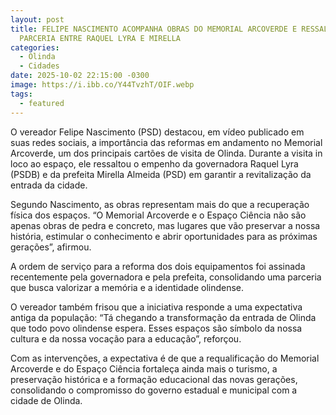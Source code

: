 ```yaml
---
layout: post
title: FELIPE NASCIMENTO ACOMPANHA OBRAS DO MEMORIAL ARCOVERDE E RESSALTA
  PARCERIA ENTRE RAQUEL LYRA E MIRELLA
categories:
  - Olinda
  - Cidades
date: 2025-10-02 22:15:00 -0300
image: https://i.ibb.co/Y44TvzhT/OIF.webp
tags:
  - featured
---
```

O vereador Felipe Nascimento (PSD) destacou, em vídeo publicado em suas redes sociais, a importância das reformas em andamento no Memorial Arcoverde, um dos principais cartões de visita de Olinda. Durante a visita in loco ao espaço, ele ressaltou o empenho da governadora Raquel Lyra (PSDB) e da prefeita Mirella Almeida (PSD) em garantir a revitalização da entrada da cidade.

Segundo Nascimento, as obras representam mais do que a recuperação física dos espaços. “O Memorial Arcoverde e o Espaço Ciência não são apenas obras de pedra e concreto, mas lugares que vão preservar a nossa história, estimular o conhecimento e abrir oportunidades para as próximas gerações”, afirmou.

A ordem de serviço para a reforma dos dois equipamentos foi assinada recentemente pela governadora e pela prefeita, consolidando uma parceria que busca valorizar a memória e a identidade olindense.

O vereador também frisou que a iniciativa responde a uma expectativa antiga da população: “Tá chegando a transformação da entrada de Olinda que todo povo olindense espera. Esses espaços são símbolo da nossa cultura e da nossa vocação para a educação”, reforçou.

Com as intervenções, a expectativa é de que a requalificação do Memorial Arcoverde e do Espaço Ciência fortaleça ainda mais o turismo, a preservação histórica e a formação educacional das novas gerações, consolidando o compromisso do governo estadual e municipal com a cidade de Olinda.
